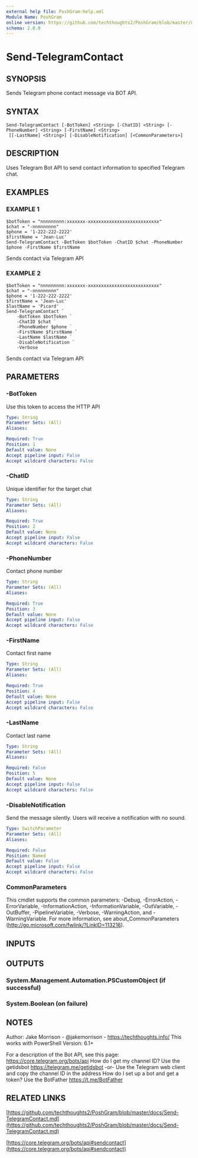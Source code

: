 ```yaml
---
external help file: PoshGram-help.xml
Module Name: PoshGram
online version: https://github.com/techthoughts2/PoshGram/blob/master/docs/Send-TelegramContact.md
schema: 2.0.0
---
```


# Send-TelegramContact

## SYNOPSIS
Sends Telegram phone contact message via BOT API.

## SYNTAX

```
Send-TelegramContact [-BotToken] <String> [-ChatID] <String> [-PhoneNumber] <String> [-FirstName] <String>
 [[-LastName] <String>] [-DisableNotification] [<CommonParameters>]
```

## DESCRIPTION
Uses Telegram Bot API to send contact information to specified Telegram chat.

## EXAMPLES

### EXAMPLE 1
```
$botToken = "nnnnnnnnn:xxxxxxx-xxxxxxxxxxxxxxxxxxxxxxxxxxx"
$chat = "-nnnnnnnnn"
$phone = '1-222-222-2222'
$firstName = 'Jean-Luc'
Send-TelegramContact -BotToken $botToken -ChatID $chat -PhoneNumber $phone -FirstName $firstName
```

Sends contact via Telegram API

### EXAMPLE 2
```
$botToken = "nnnnnnnnn:xxxxxxx-xxxxxxxxxxxxxxxxxxxxxxxxxxx"
$chat = "-nnnnnnnnn"
$phone = '1-222-222-2222'
$firstName = 'Jean-Luc'
$lastName = 'Picard'
Send-TelegramContact `
    -BotToken $botToken `
    -ChatID $chat `
    -PhoneNumber $phone `
    -FirstName $firstName `
    -LastName $lastName `
    -DisableNotification `
    -Verbose
```

Sends contact via Telegram API

## PARAMETERS

### -BotToken
Use this token to access the HTTP API

```yaml
Type: String
Parameter Sets: (All)
Aliases:

Required: True
Position: 1
Default value: None
Accept pipeline input: False
Accept wildcard characters: False
```

### -ChatID
Unique identifier for the target chat

```yaml
Type: String
Parameter Sets: (All)
Aliases:

Required: True
Position: 2
Default value: None
Accept pipeline input: False
Accept wildcard characters: False
```

### -PhoneNumber
Contact phone number

```yaml
Type: String
Parameter Sets: (All)
Aliases:

Required: True
Position: 3
Default value: None
Accept pipeline input: False
Accept wildcard characters: False
```

### -FirstName
Contact first name

```yaml
Type: String
Parameter Sets: (All)
Aliases:

Required: True
Position: 4
Default value: None
Accept pipeline input: False
Accept wildcard characters: False
```

### -LastName
Contact last name

```yaml
Type: String
Parameter Sets: (All)
Aliases:

Required: False
Position: 5
Default value: None
Accept pipeline input: False
Accept wildcard characters: False
```

### -DisableNotification
Send the message silently.
Users will receive a notification with no sound.

```yaml
Type: SwitchParameter
Parameter Sets: (All)
Aliases:

Required: False
Position: Named
Default value: False
Accept pipeline input: False
Accept wildcard characters: False
```

### CommonParameters
This cmdlet supports the common parameters: -Debug, -ErrorAction, -ErrorVariable, -InformationAction, -InformationVariable, -OutVariable, -OutBuffer, -PipelineVariable, -Verbose, -WarningAction, and -WarningVariable.
For more information, see about_CommonParameters (http://go.microsoft.com/fwlink/?LinkID=113216).

## INPUTS

## OUTPUTS

### System.Management.Automation.PSCustomObject (if successful)
### System.Boolean (on failure)
## NOTES
Author: Jake Morrison - @jakemorrison - https://techthoughts.info/
This works with PowerShell Version: 6.1+

For a description of the Bot API, see this page: https://core.telegram.org/bots/api
How do I get my channel ID?
Use the getidsbot https://telegram.me/getidsbot  -or-  Use the Telegram web client and copy the channel ID in the address
How do I set up a bot and get a token?
Use the BotFather https://t.me/BotFather

## RELATED LINKS

[https://github.com/techthoughts2/PoshGram/blob/master/docs/Send-TelegramContact.md](https://github.com/techthoughts2/PoshGram/blob/master/docs/Send-TelegramContact.md)

[https://core.telegram.org/bots/api#sendcontact](https://core.telegram.org/bots/api#sendcontact)

